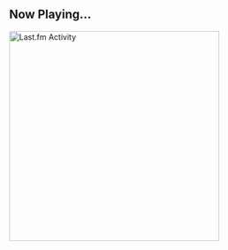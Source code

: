 ## Now Playing...

 <a href="https://last.fm/user/shiyui" target="_blank"><img src="https://toru.kio.dev/api/v1/shiyui?theme=nord&border_radius=5" alt="Last.fm Activity" width="380px" /></a>
